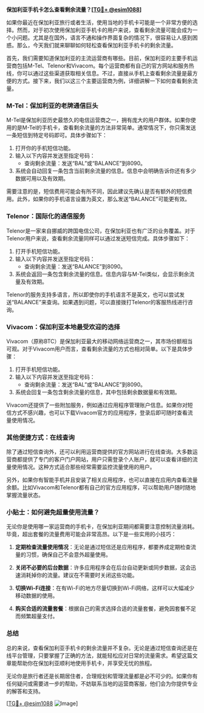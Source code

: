 **保加利亚手机卡怎么查看剩余流量？[[TG💪+ @esim1088](https://t.me/s/esim1088)]**

如果你最近在保加利亚旅行或者生活，使用当地的手机卡可能是一个非常方便的选择。然而，对于初次使用保加利亚手机卡的用户来说，查看剩余流量可能会成为一个小问题。尤其是在国外，语言不通和操作界面复杂的情况下，很容易让人感到困惑。那么，今天我们就来聊聊如何轻松查看保加利亚手机卡的剩余流量。

首先，我们需要知道保加利亚的主流运营商有哪些。目前，保加利亚的主要手机运营商包括M-Tel、Telenor和Vivacom。每个运营商都有自己的官方网站和服务热线，你可以通过这些渠道获取相关信息。不过，直接从手机上查看剩余流量是最方便的方式。接下来，我们以这三个主要运营商为例，详细讲解一下如何查看剩余流量。

### M-Tel：保加利亚的老牌通信巨头

M-Tel是保加利亚历史最悠久的电信运营商之一，拥有庞大的用户群体。如果你使用的是M-Tel的手机卡，查看剩余流量的方法非常简单。通常情况下，你只需发送一条短信到特定号码即可。具体步骤如下：

1. 打开你的手机短信功能。
2. 输入以下内容并发送至指定号码：
   - 查询剩余流量：发送“BAL”或“BALANCE”到8090。
3. 系统会自动回复一条包含当前剩余流量的信息。信息中会明确告诉你还有多少数据可用以及有效期。

需要注意的是，短信费用可能会有所不同，因此建议先确认是否有额外的短信费用。此外，如果你的手机语言设置为英文，那么发送“BALANCE”可能更有效。

### Telenor：国际化的通信服务

Telenor是一家来自挪威的跨国电信公司，在保加利亚也有广泛的业务覆盖。对于Telenor用户来说，查看剩余流量同样可以通过发送短信完成。具体步骤如下：

1. 打开手机短信功能。
2. 输入以下内容并发送至指定号码：
   - 查询剩余流量：发送“BALANCE”到8090。
3. 系统会返回一条包含剩余流量的信息。信息内容与M-Tel类似，会显示剩余流量及有效期。

Telenor的服务支持多语言，所以即使你的手机语言不是英文，也可以尝试发送“BALANCE”来查询。如果遇到问题，可以直接拨打Telenor的客服热线进行咨询。

### Vivacom：保加利亚本地最受欢迎的选择

Vivacom（原称BTC）是保加利亚最大的移动网络运营商之一，其市场份额相当可观。对于Vivacom用户而言，查看剩余流量的方式也相对简单。以下是具体步骤：

1. 打开手机短信功能。
2. 输入以下内容并发送至指定号码：
   - 查询剩余流量：发送“BAL”或“BALANCE”到8090。
3. 系统会回复一条包含剩余流量的信息，其中包括剩余数据量和有效期。

Vivacom还提供了一些附加服务，例如通过应用程序管理账户信息。如果你对短信方式不感兴趣，也可以下载Vivacom官方的应用程序，登录后即可随时查看流量使用情况。

### 其他便捷方式：在线查询

除了通过短信查询外，还可以利用运营商提供的官方网站进行在线查询。大多数运营商都提供了专门的客户门户网站，用户只需登录个人账户，就可以查看详细的流量使用情况。这种方式适合那些经常需要监控流量使用的用户。

另外，如果你有智能手机并且安装了相关应用程序，也可以直接在应用内查看流量余额。比如Vivacom和Telenor都有自己的官方应用程序，可以帮助用户随时随地掌握流量状态。

### 小贴士：如何避免超量使用流量？

无论你是使用哪一家运营商的手机卡，在保加利亚期间都需要注意控制流量消耗。毕竟，超出套餐的流量费用可能会非常高昂。以下是一些实用的小技巧：

1. **定期检查流量使用情况**：无论是通过短信还是应用程序，都要养成定期检查流量的习惯，确保自己不会意外超量使用。
   
2. **关闭不必要的后台数据**：许多应用程序会在后台自动更新或同步数据，这会迅速消耗掉你的流量。建议在不需要时关闭这些功能。

3. **切换Wi-Fi连接**：在有Wi-Fi的地方尽量切换到Wi-Fi网络，这样可以大幅减少移动数据的使用。

4. **购买合适的流量套餐**：根据自己的需求选择合适的流量套餐，避免因套餐不足而频繁超量支付。

### 总结

总的来说，查看保加利亚手机卡的剩余流量并不复杂。无论是通过短信查询还是在线平台管理，只要掌握了正确的方法，就能轻松应对日常的流量需求。希望这篇文章能帮助你在保加利亚顺利地使用手机卡，并享受无忧的旅程。

无论你是旅行者还是长期居住者，合理规划和管理流量都是必不可少的。如果你有任何疑问或需要进一步的帮助，不妨联系当地的运营商客服，他们会为你提供专业的解答和支持。

[[TG💪+ @esim1088](https://t.me/s/esim1088) ![Image](https://i.postimg.cc/4NQfJmqS/Snipaste-2025-05-13-00-14-12.png)]